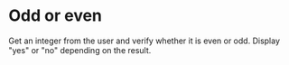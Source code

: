 # Odd or even

Get an integer from the user and verify whether it is even or odd. Display "yes" or "no" depending on the result.


